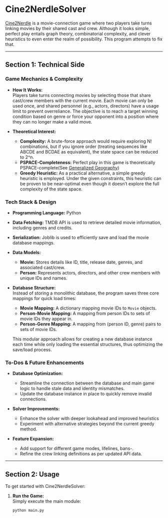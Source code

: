 # Cine2NerdleSolver 

[Cine2Nerdle](https://www.cinenerdle2.app/battle) is a movie-connection game where two players take turns linking movies by their shared cast and crew. Although it looks simple, perfect play entails graph theory, combinatorial complexity, and clever heuristics to even enter the realm of possibility. This program attempts to fix that.

---

## Section 1: Technical Side

### Game Mechanics & Complexity

- **How It Works:**  
  Players take turns connecting movies by selecting those that share cast/crew members with the current movie. Each movie can only be used once, and shared personnel (e.g., actors, directors) have a usage limit to prevent overreliance. The objective is to reach a target winning condition based on genre or force your opponent into a position where they can no longer make a valid move.

- **Theoretical Interest:**  
  - **Complexity:** A brute-force approach would require exploring N! combinations, but if you ignore order (treating sequences like ABCDE and BCDAE as equivalent), the state space can be reduced to 2^n.  
  - **PSPACE-Completeness:** Perfect play in this game is theoretically PSPACE-complete(See [Generalized Geography](https://en.wikipedia.org/wiki/Generalized_geography))
  - **Greedy Heuristic:** As a practical alternative, a simple greedy heuristic is employed. Under the given constraints, this heuristic can be proven to be near-optimal even though it doesn’t explore the full complexity of the state space.

### Tech Stack & Design

- **Programming Language:** Python  
- **Data Fetching:** TMDB API is used to retrieve detailed movie information, including genres and credits.  
- **Serialization:** Joblib is used to efficiently save and load the movie database mappings.  
- **Data Models:**  
  - **Movie:** Stores details like ID, title, release date, genres, and associated cast/crew.  
  - **Person:** Represents actors, directors, and other crew members with unique IDs and names.  

- **Database Structure:**  
  Instead of storing a monolithic database, the program saves three core mappings for quick load times:
  - **Movie Mapping:** A dictionary mapping movie IDs to `Movie` objects.
  - **Person-Movie Mapping:** A mapping from person IDs to sets of movie IDs they appear in.
  - **Person-Genre Mapping:** A mapping from (person ID, genre) pairs to sets of movie IDs.
  
  This modular approach allows for creating a new database instance each time while only loading the essential structures, thus optimizing the save/load process.

### To-Dos & Future Enhancements

- **Database Optimization:**  
  - Streamline the connection between the database and main game logic to handle stale data and identity mismatches.  
  - Update the database instance in place to quickly remove invalid connections.

- **Solver Improvements:**  
  - Enhance the solver with deeper lookahead and improved heuristics
  - Experiment with alternative strategies beyond the current greedy method.

- **Feature Expansion:**  
  - Add support for different game modes, lifelines, bans-.  
  - Refine the crew linking definitions as per updated API data.

---

## Section 2: Usage

To get started with Cine2NerdleSolver:

1. **Run the Game:**  
   Simply execute the main module:
   ```bash
   python main.py
